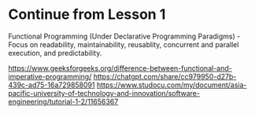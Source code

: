 # Continue from Lesson 1

Functional Programming (Under Declarative Programming Paradigms) - Focus on readability, maintainability, reusablity, concurrent and parallel execution, and predictability.

https://www.geeksforgeeks.org/difference-between-functional-and-imperative-programming/
https://chatgpt.com/share/cc979950-d27b-439c-ad75-16a729858091
https://www.studocu.com/my/document/asia-pacific-university-of-technology-and-innovation/software-engineering/tutorial-1-2/11656367
